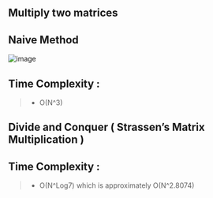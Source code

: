 ## Multiply two matrices
## Naive Method
![image](https://user-images.githubusercontent.com/64374947/101958357-d3c2d500-3c0b-11eb-9937-38f3eb0d2d71.png)
## Time Complexity :
> - O(N^3)

## Divide and Conquer ( Strassen’s Matrix Multiplication )
## Time Complexity :
> - O(N^Log7) which is approximately O(N^2.8074)

